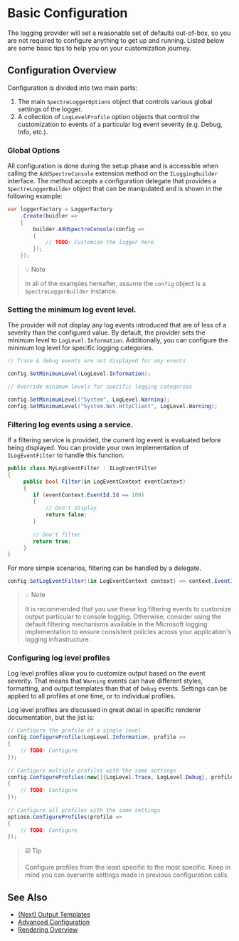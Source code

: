 # Basic Configuration

The logging provider will set a reasonable set of defaults out-of-box, so you are not required to configure anything to get up and running. Listed below are some basic tips to help you on your customization journey.

## Configuration Overview

Configuration is divided into two main parts:

1. The main `SpectreLoggerOptions` object that controls various global settings of the logger.
2. A collection of `LogLevelProfile` option objects that control the customization to events of a particular log event severity (e.g. Debug, Info, etc.).

### Global Options

All configuration is done during the setup phase and is accessible when calling the `AddSpectreConsole` extension method on the `ILoggingBuilder` interface. The method accepts a configuration delegate that provides a `SpectreLoggerBuilder` object that can be manipulated and is shown in the following example:

```csharp
var loggerFactory = LoggerFactory
    .Create(buidler => 
    {
        builder.AddSpectreConsole(config =>
        {
            // TODO: Customize the logger here
        });
    });
```

> 💡 Note
> 
> In all of the examples hereafter, assume the `config` object is a `SpectreLoggerBuilder` instance.

### Setting the minimum log event level.

The provider will not display any log events introduced that are of less of a severity than the configured value. By default, the provider sets the minimum level to `LogLevel.Information`. Additionally, you can configure the minimum log level for specific logging categories.

```csharp
// Trace & debug events are not displayed for any events

config.SetMinimumLevel(LogLevel.Information);

// Override minimum levels for specific logging categories

config.SetMinimumLevel("System", LogLevel.Warning);
config.SetMinimumLevel("System.Net.HttpClient", LogLevel.Warning);
```


### Filtering log events using a service.

If a filtering service is provided, the current log event is evaluated before being displayed. You can provide your own implementation of `ILogEventFilter` to handle this function.

```csharp
public class MyLogEventFilter : ILogEventFilter
{
     public bool Filter(in LogEventContext eventContext)
     {
        if (eventContext.EventId.Id == 100)
        {
            // Don't display
            return false;
        }
        
        // Don't filter
        return true;
     }
}
```

For more simple scenarios, filtering can be handled by a delegate.

```csharp
config.SetLogEventFilter((in LogEventContext context) => context.EventId.Id == 100);
```

> 💡 Note
> 
> It is recommended that you use these log filtering events to customize output particular to console logging. Otherwise, consider using the default filtering mechanisms available in the Microsoft logging implementation to ensure consistent policies across your application's logging infrastructure.

### Configuring log level profiles

Log level profiles allow you to customize output based on the event severity. That means that `Warning` events can have different styles, formatting, and output templates than that of `Debug` events. Settings can be applied to all profiles at one time, or to individual profiles.

Log level profiles are discussed in great detail in specific renderer documentation, but the jist is:

```csharp
// Configure the profile of a single level
config.ConfigureProfile(LogLevel.Information, profile => 
{
    // TODO: Configure
});
    
// Configure multiple profiles with the same settings
config.ConfigureProfiles(new[]{LogLevel.Trace, LogLevel.Debug}, profile =>
{
    // TODO: Configure
});
    
// Configure all profiles with the same settings
optiosn.ConfigureProfiles(profile =>
{
    // TODO: Configure
});
```

> ☑️ Tip
> 
> Configure profiles from the least specific to the most specific. Keep in mind you can overwrite settings made in previous configuration calls.

## See Also

- [(Next) Output Templates](./output-template.md)
- [Advanced Configuration](./advanced-config.md)
- [Rendering Overview](./renderer-overview.md)
